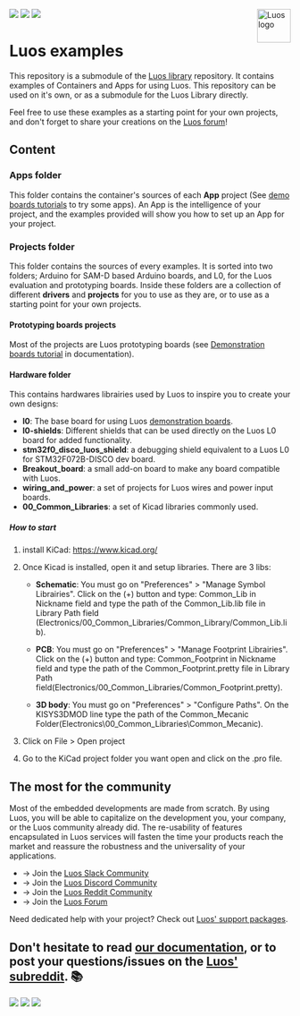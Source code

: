 <a href="https://luos.io"><img src="https://uploads-ssl.webflow.com/601a78a2b5d030260a40b7ad/602f8d74abdf72db7f5e3ed9_Luos_Logo_animation_Black.gif" alt="Luos logo" title="Luos" align="right" height="60" /></a>

[![](http://certified.luos.io)](https://luos.io)
[![](https://img.shields.io/github/license/Luos-io/Examples)](
https://github.com/Luos-io/Examples/blob/master/LICENSE)
[![](https://img.shields.io/reddit/subreddit-subscribers/Luos?style=social)](https://www.reddit.com/r/Luos)


# Luos examples

This repository is a submodule of the [Luos library](https://github.com/Luos-io/Luos) repository. It contains examples of Containers and Apps for using Luos. This repository can be used on it's own, or as a submodule for the Luos Library directly.

Feel free to use these examples as a starting point for your own projects, and don't forget to share your creations on the [Luos forum](https://community.luos.io/)!

## Content

### Apps folder

This folder contains the container's sources of each **App** project (See [demo boards tutorials](https://docs.luos.io/pages/tutorials/tutorials.html?highlight=servo#demo-boards-tutorials) to try some apps). An App is the intelligence of your project, and the examples provided will show you how to set up an App for your project.

### Projects folder

This folder contains the sources of every examples.  It is sorted into two folders; Arduino for SAM-D based Arduino boards, and L0, for the Luos evaluation and prototyping boards. Inside these folders are a collection of different **drivers** and **projects** for you to use as they are, or to use as a starting point for your own projects.

#### Prototyping boards projects

Most of the projects are Luos prototyping boards (see [Demonstration boards tutorial](https://docs.luos.io/pages/tutorials/demo-boards/demo-boards-tuto.html) in documentation).

#### Hardware folder

This contains hardwares librairies used by Luos to inspire you to create your own designs:
 - **l0**: The base board for using Luos [demonstration boards](https://docs.luos.io/pages/tutorials/demo-boards/luos-demo-boards.html).
 - **l0-shields**: Different shields that can be used directly on the Luos L0 board for added functionality.
 - **stm32f0_disco_luos_shield**: a debugging shield equivalent to a Luos L0 for STM32F072B-DISCO dev board.
 - **Breakout_board**: a small add-on board to make any board compatible with Luos.
 - **wiring_and_power**: a set of projects for Luos wires and power input boards.
 - **00_Common_Libraries**: a set of Kicad libraries commonly used.

##### How to start

1. install KiCad: https://www.kicad.org/

2. Once Kicad is installed, open it and setup libraries. There are 3 libs:

	- **Schematic**: You must go on "Preferences" > "Manage Symbol Librairies". Click on the (+) button and type: Common_Lib in Nickname field  and type the path of the Common_Lib.lib file in Library Path field (Electronics/00_Common_Libraries/Common_Library/Common_Lib.lib).

	- **PCB**: You must go on "Preferences" > "Manage Footprint Librairies". Click on the (+) button and type: Common_Footprint in Nickname field  and type the path of the Common_Footprint.pretty file in Library Path field(Electronics/00_Common_Libraries/Common_Footprint.pretty).

	- **3D body**: You must go on "Preferences" > "Configure Paths". On the KISYS3DMOD line type the path of the Common_Mecanic Folder(Electronics\00_Common_Libraries\Common_Mecanic).


3. Click on File > Open project

4. Go to the KiCad project folder you want open and click on the .pro file.

## The most for the community​
Most of the embedded developments are made from scratch. By using Luos, you will be able to capitalize on the development you, your company, or the Luos community already did. The re-usability of features encapsulated in Luos services will fasten the time your products reach the market and reassure the robustness and the universality of your applications.

* → Join the [Luos Slack Community](http://bit.ly/JoinLuosSlack)
* → Join the [Luos Discord Community](http://bit.ly/JoinLuosDiscord)
* → Join the [Luos Reddit Community](http://bit.ly/JoinLuosReddit)
* → Join the [Luos Forum](http://bit.ly/JoinLuosForum)

Need dedicated help with your project? Check out [Luos' support packages](https://www.luos.io/support).

## Don't hesitate to read [our documentation](https://docs.luos.io), or to post your questions/issues on the [Luos' subreddit](https://www.reddit.com/r/Luos/). :books:

[![](https://img.shields.io/reddit/subreddit-subscribers/Luos?style=social)](https://www.reddit.com/r/Luos)
[![](https://img.shields.io/badge/Luos-Documentation-34A3B4)](https://docs.luos.io)
[![](https://img.shields.io/badge/LinkedIn-Follow%20us-0077B5?style=flat&logo=linkedin)](https://www.linkedin.com/company/luos)
